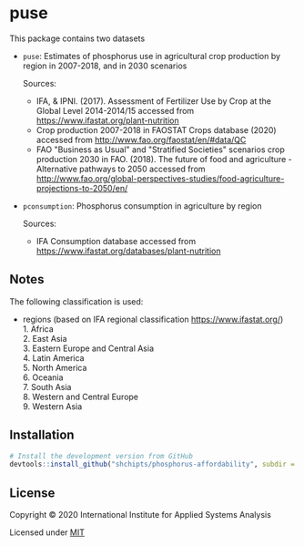 # puse

This package contains two datasets

* `puse`: Estimates of phosphorus use in agricultural crop production by region in 2007-2018, and in 2030 scenarios

  Sources:
  - IFA, & IPNI. (2017). Assessment of Fertilizer Use by Crop at the Global Level 2014-2014/15 accessed from https://www.ifastat.org/plant-nutrition 
  - Crop production 2007-2018 in FAOSTAT Crops database (2020) accessed from http://www.fao.org/faostat/en/#data/QC
  - FAO "Business as Usual" and "Stratified Societies" scenarios crop production 2030 in FAO. (2018). The future of food and agriculture - Alternative pathways to 2050 accessed from http://www.fao.org/global-perspectives-studies/food-agriculture-projections-to-2050/en/

* `pconsumption`: Phosphorus consumption in agriculture by region
  
  Sources:
  - IFA Consumption database accessed from https://www.ifastat.org/databases/plant-nutrition
  
## Notes

The following classification is used:  
- regions (based on IFA regional classification https://www.ifastat.org/)  
  1\. Africa  
  2\. East Asia  
  3\. Eastern Europe and Central Asia  
  4\. Latin America  
  5\. North America  
  6\. Oceania  
  7\. South Asia  
  8\. Western and Central Europe  
  9\. Western Asia 
   
## Installation

```R
# Install the development version from GitHub
devtools::install_github("shchipts/phosphorus-affordability", subdir = "R/puse")
```

## License

Copyright © 2020 International Institute for Applied Systems Analysis

Licensed under [MIT](http://opensource.org/licenses/MIT)